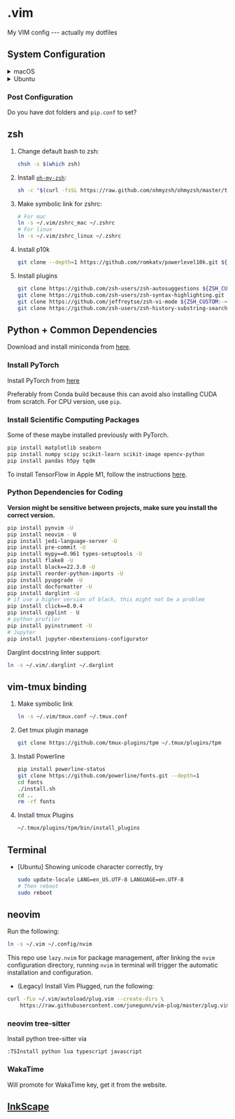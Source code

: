 # .vim
My VIM config --- actually my dotfiles

## System Configuration

<details>
  <summary>macOS</summary>

  ### iTerm2

  Install iTerm2 from [here](https://iterm2.com/downloads.html)

  You may want to install the __test release__ for the curly underline feature.

  #### iTerm2 color schemes

  + Color schemes are in `iterm-colors` folder.
  + Type `cmd+i`.
  + Navigate to Colors tab.
  + Click on Load Presets.
  + Click on Import.
  + Set the color scheme in Settings (`cmd+,`) -> Profiles -> Colors.

  ### Install [homebrew](https://brew.sh/)
  ```bash
  /bin/bash -c "$(curl -fsSL https://raw.githubusercontent.com/Homebrew/install/HEAD/install.sh)"
  ```

  ### Install software

  ```bash
  brew install automake bison cmake ffmpeg gcc git libuv neovim pdf2htmlex tmux wget zeromq ripgrep lazygit htop midnight-commander clang-format ruby lsd zoxide shellcheck node cairo pango fd bottom
  # SQLite
  brew install sqlite 
  brew install --cask db-browser-for-sqlite
  # TeX
  brew install texlive
  brew install latexit
  # node
  npm install --global yarn
  ```

  ### Common App to install

  + [Slack](https://slack.com/downloads/mac)
  + [InkScape](https://inkscape.org/release/)
  + [VLC](https://www.videolan.org/vlc/download-macosx.html): Download based on your chipset.
  + Gifski: from AppStore
  + Color Picker: from AppStore
  + [Skim](https://skim-app.sourceforge.io/)
  + KataGo
    + Install `katago` through `brew`
      ```bash
      brew install katago
      ```
    + Install KaTrain from [here](https://github.com/sanderland/katrain/releases) 
  
</details>

<details>
  <summary>Ubuntu</summary>

  ## Install Software

  ```bash
  # general software install
  sudo apt-get update
  sudo apt-get upgrade
  sudo apt-get install build-essential binutils cmake curl tmux unzip openssh-server xclip zsh ripgrep htop mc terminator clang-format ruby-full curl zoxide
  # latest git
  sudo apt-add-repository ppa:git-core/ppa
  sudo apt-get update
  sudo apt-get install git
  # nvidia driver
  sudo add-apt-repository ppa:graphics-drivers/ppa
  sudo apt-get update
  sudo apt-get install nvidia-driver-xxx  # select your version
  sudo apt-get install nvidia-modprobe  # for nvidia-docker
  # SQLite
  sudo apt-get update
  sudo apt install sqlite3
  sudo apt-get install sqlitebrowser
  ```

  ### Set terminator color schemes

  Follow the instructions in [`terminator-themes`](https://github.com/EliverLara/terminator-themes).

  ### Install neovim

  #### If there is deb package
  + Download the latest release [here](https://github.com/neovim/neovim/releases).
  + Install package using `sudo dpkg -i installer.deb`.

  ### AppImage
  + Download AppImage and make it executable
    ```bash
    curl -LO https://github.com/neovim/neovim/releases/latest/download/nvim.appimage
    chmod u+x nvim.appimage
    mv nvim.appimage nvim
    ```

  + Move it into `$HOME/bin` folder which is reserved for AppImage. If you don't have this folder, create one.

  ### LazyGit
  ```bash
  # install this after conda
  conda install -c conda-forge lazygit
  ```

  ### lsd - Make your terminal list prettier.

  [Installation instruction](https://github.com/Peltoche/lsd#installation).

  ### bottom - System monitor

  [Installation](https://github.com/ClementTsang/bottom#debianubuntu).

  ### A prettier `nvidia-smi`

  For a better NVIDIA GPU monitoring, use [`nvitop`](https://github.com/XuehaiPan/nvitop)

  Install by

  ```
  pip install nvitop
  ```
  
</details>

### Post Configuration

Do you have dot folders and `pip.conf` to set?

## zsh

1. Change default bash to zsh:
    ```bash
    chsh -s $(which zsh)
    ```

2. Install [`oh-my-zsh`](https://ohmyz.sh/#install):
    ```bash
    sh -c "$(curl -fsSL https://raw.github.com/ohmyzsh/ohmyzsh/master/tools/install.sh)"
    ```

3. Make symbolic link for zshrc:
    ```bash
    # For mac
    ln -s ~/.vim/zshrc_mac ~/.zshrc
    # For linux
    ln -s ~/.vim/zshrc_linux ~/.zshrc
    ```
4. Install p10k
    ```bash
    git clone --depth=1 https://github.com/romkatv/powerlevel10k.git ${ZSH_CUSTOM:-$HOME/.oh-my-zsh/custom}/themes/powerlevel10k
    ```
5. Install plugins
    ```bash
    git clone https://github.com/zsh-users/zsh-autosuggestions ${ZSH_CUSTOM:-~/.oh-my-zsh/custom}/plugins/zsh-autosuggestions
    git clone https://github.com/zsh-users/zsh-syntax-highlighting.git ${ZSH_CUSTOM:-~/.oh-my-zsh/custom}/plugins/zsh-syntax-highlighting
    git clone https://github.com/jeffreytse/zsh-vi-mode ${ZSH_CUSTOM:-~/.oh-my-zsh/custom}/plugins/zsh-vi-mode
    git clone https://github.com/zsh-users/zsh-history-substring-search ${ZSH_CUSTOM:-~/.oh-my-zsh/custom}/plugins/zsh-history-substring-search
    ```

## Python + Common Dependencies

Download and install miniconda from [here](https://docs.conda.io/en/latest/miniconda.html).

### Install PyTorch

Install PyTorch from [here](https://pytorch.org/get-started/locally/)

Preferably from Conda build because this can avoid also installing CUDA from scratch.
For CPU version, use `pip`.

### Install Scientific Computing Packages

Some of these maybe installed previously with PyTorch.

```bash
pip install matplotlib seaborn
pip install numpy scipy scikit-learn scikit-image opencv-python
pip install pandas h5py tqdm
```

To install TensorFlow in Apple M1, follow the instructions [here](https://developer.apple.com/metal/tensorflow-plugin/).

### Python Dependencies for Coding

__Version might be sensitive between projects, make sure you install the correct version.__

```bash
pip install pynvim -U
pip install neovim - U
pip install jedi-language-server -U
pip install pre-commit -U
pip install mypy==0.961 types-setuptools -U
pip install flake8 -U
pip install black==22.3.0 -U
pip install reorder-python-imports -U
pip install pyupgrade -U
pip install docformatter -U
pip install darglint -U
# if use a higher version of black, this might not be a problem
pip install click==8.0.4
pip install cpplint - U
# python profiler
pip install pyinstrument -U
# Jupyter
pip install jupyter-nbextensions-configurator
```

Darglint docstring linter support:

```bash
ln -s ~/.vim/.darglint ~/.darglint
```

## vim-tmux binding

1. Make symbolic link
    ```bash
    ln -s ~/.vim/tmux.conf ~/.tmux.conf
    ```

2. Get tmux plugin manage
    ```bash
    git clone https://github.com/tmux-plugins/tpm ~/.tmux/plugins/tpm
    ```

3. Install Powerline
    ```bash
    pip install powerline-status
    git clone https://github.com/powerline/fonts.git --depth=1
    cd fonts
    ./install.sh
    cd ..
    rm -rf fonts
    ```

4. Install tmux Plugins
    ```bash
    ~/.tmux/plugins/tpm/bin/install_plugins
    ```

## Terminal

+ [Ubuntu] Showing unicode character correctly, try
    ```bash
    sudo update-locale LANG=en_US.UTF-8 LANGUAGE=en.UTF-8
    # Then reboot
    sudo reboot
    ```

## neovim

Run the following:

```bash
ln -s ~/.vim ~/.config/nvim
```

This repo use `lazy.nvim` for package management, after linking the `nvim` 
configuration directory, running `nvim` in terminal will trigger the automatic 
installation and configuration.


+ (Legacy) Install Vim Plugged, run the following:

```bash
curl -fLo ~/.vim/autoload/plug.vim --create-dirs \
    https://raw.githubusercontent.com/junegunn/vim-plug/master/plug.vim
```

### neovim tree-sitter

Install python tree-sitter via

```
:TSInstall python lua typescript javascript
```

### WakaTime

Will promote for WakaTime key, get it from the website.

## [InkScape](https://inkscape.org/)
